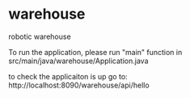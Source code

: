 # warehouse
robotic warehouse


To run the application, please run "main" function in src/main/java/warehouse/Application.java

to check the applicaiton is up go to: http://localhost:8090/warehouse/api/hello
